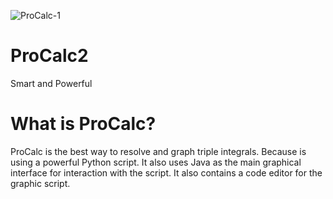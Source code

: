 ![ProCalc-1](https://user-images.githubusercontent.com/75335038/197841949-9c2ce315-6a17-4eef-89b8-b709e0346714.png)
# ProCalc2
Smart and Powerful

# What is ProCalc?

ProCalc is the best way to resolve and graph triple integrals.
Because is using a powerful Python script. It also uses Java as the main graphical interface for interaction with the script.
It also contains a code editor for the graphic script.
